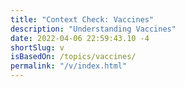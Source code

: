 ```yaml
---
title: "Context Check: Vaccines"
description: "Understanding Vaccines"
date: 2022-04-06 22:59:43.10 -4
shortSlug: v
isBasedOn: /topics/vaccines/
permalink: "/v/index.html"
---
```

